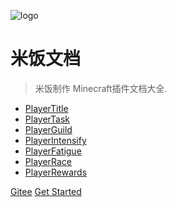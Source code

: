 ![logo](https://docsify.js.org/_media/icon.svg)

# 米饭文档

> 米饭制作 Minecraft插件文档大全.

* [PlayerTitle](https://www.mcbbs.net/thread-1004671-1-1.html)
* [PlayerTask](https://www.mcbbs.net/thread-1084534-1-1.html)
* [PlayerGuild]()
* [PlayerIntensify](https://www.mcbbs.net/thread-1198166-1-1.html)
* [PlayerFatigue](https://www.mcbbs.net/thread-1101322-1-1.html)
* [PlayerRace](https://www.mcbbs.net/thread-1149860-1-1.html)
* [PlayerRewards](https://www.mcbbs.net/thread-1285222-1-1.html)


[Gitee](https://gitee.com/handy-git/rice-doc)
[Get Started](#米饭插件列表)